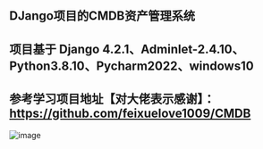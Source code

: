 ## DJango项目的CMDB资产管理系统

## 项目基于 Django 4.2.1、Adminlet-2.4.10、Python3.8.10、Pycharm2022、windows10

## 参考学习项目地址【对大佬表示感谢】： https://github.com/feixuelove1009/CMDB
![image](https://github.com/aris879559/CMDB/assets/136962305/7bf468db-a1d9-4460-b956-c999a3b9b539)

